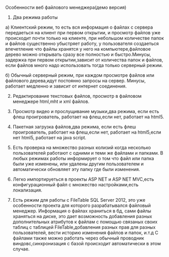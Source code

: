 Особенности веб файлового менеджера(демо версия)

1. Два режима работы

a) Клиентский режим, то есть вся информация о файлах с сервера передаеться на клиент при первом открытии, 
и просмотр файлов уже происходит почти только на клиенте, при небольшом количестве папок и файлов существенно убыстряет работу,
у пользователя создаеться впечетление что файлы хранятся у него на компьютере,файловое дерево можно открывать сразу все полностью 
и быстро.Минусы, задержка при первом открытии,зависит от количества папок и файлов,
если файлов много надо использовать тогда только серверный режим.

б) Обычный серверный режим, при каждом просмотре файлов или файлового дерева,идут постоянно запросы на сервер.
Минусы, работает медленно и зависит от интернет соединения.

2. Редактирование текстовых файлов, просмотр в файловом менеджере html,mht и хml файлов.

4. Просмотр видео и прослущивание музыки,два режима, если есть флеш проигрователь, работает на флеш,если нет, работает на html5.

5. Пакетная загрузка файлов,два режима, если есть флеш проигрователь, работает на флеш,если нет, работает на html5,если нет html5, 
   работает на java script.

6. Есть проверка на множество разных колизий когда несколько пользователей работают с одними и теми же файлами и папками. В любых режимах 
   работы информирует о том что файл или папка были уже изменены, или удалены другим пользователем и автоматически обновляет эту папку 
   где были изменения.

7. Легко импортируеться в проекты ASP NET и ASP NET MVC,есть конфигурационный файл с множество настройками,есть локализация.

8. Есть режим для работы с FileTable SQL Server 2012, это уже особенности проекта для которого разрабатывался файловый менеджер.
   Информация о файлах храниться в бд, сами файлы храняться на диске, это дает возможность добавления разных дополнительных атрибутов 
   к файлам с помощью связаных своих таблиц с таблицей FileTable,добавления разных прав для разных пользователей, вести историю изменения файлов и папок,
   и.т.д С файлами также можно работать через обычный проводник виндовс,синхронизация с базой происходит автоматически в этом случае.



